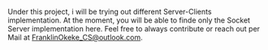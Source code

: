 Under this project, i will be trying out different Server-Clients implementation. At the moment, you will be able to finde only the Socket Server implementation here. Feel free to always contribute or reach out per Mail at FranklinOkeke_CS@outlook.com.
